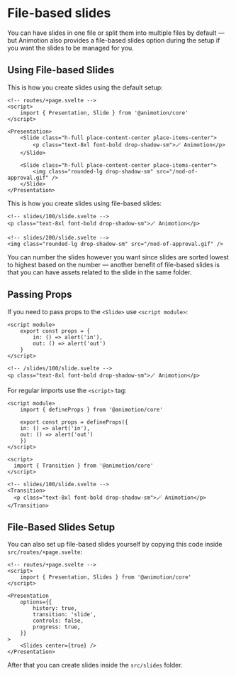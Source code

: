 # File-based slides

You can have slides in one file or split them into multiple files by default — but Animotion also provides a file-based slides option during the setup if you want the slides to be managed for you.

## Using File-based Slides

This is how you create slides using the default setup:

```svelte
<!-- routes/+page.svelte -->
<script>
	import { Presentation, Slide } from '@animotion/core'
</script>

<Presentation>
	<Slide class="h-full place-content-center place-items-center">
		<p class="text-8xl font-bold drop-shadow-sm">🪄 Animotion</p>
	</Slide>
  
	<Slide class="h-full place-content-center place-items-center">
		<img class="rounded-lg drop-shadow-sm" src="/nod-of-approval.gif" />
	</Slide>
</Presentation>
```

This is how you create slides using file-based slides:

```svelte
<!-- slides/100/slide.svelte -->
<p class="text-8xl font-bold drop-shadow-sm">🪄 Animotion</p>
```

```svelte
<!-- slides/200/slide.svelte -->
<img class="rounded-lg drop-shadow-sm" src="/nod-of-approval.gif" />
```

You can number the slides however you want since slides are sorted lowest to highest based on the number — another benefit of file-based slides is that you can have assets related to the slide in the same folder.

## Passing Props

If you need to pass props to the `<Slide>` use `<script module>`:

```svelte
<script module>
	export const props = {
		in: () => alert('in'),
		out: () => alert('out')
	}
</script>

<!-- /slides/100/slide.svelte -->
<p class="text-8xl font-bold drop-shadow-sm">🪄 Animotion</p>
```

For regular imports use the `<script>` tag:

```svelte
<script module>
	import { defineProps } from '@animotion/core'

	export const props = defineProps({
    in: () => alert('in'),
    out: () => alert('out')
	})
</script>

<script>
  import { Transition } from '@animotion/core'
</script>

<!-- slides/100/slide.svelte -->
<Transition>
  <p class="text-8xl font-bold drop-shadow-sm">🪄 Animotion</p>
</Transition>
```


## File-Based Slides Setup

You can also set up file-based slides yourself by copying this code inside `src/routes/+page.svelte`:

```svelte
<!-- routes/+page.svelte -->
<script>
	import { Presentation, Slides } from '@animotion/core'
</script>

<Presentation
	options={{
		history: true,
		transition: 'slide',
		controls: false,
		progress: true,
	}}
>
	<Slides center={true} />
</Presentation>
```

After that you can create slides inside the `src/slides` folder.